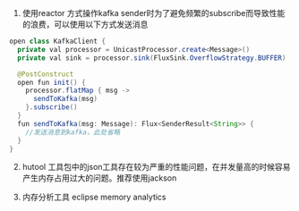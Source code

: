 1. 使用reactor 方式操作kafka sender时为了避免频繁的subscribe而导致性能的浪费，可以使用以下方式发送消息
```java
open class KafkaClient {
  private val processor = UnicastProcessor.create<Message>()
  private val sink = processor.sink(FluxSink.OverflowStrategy.BUFFER)

  @PostConstruct
  open fun init() {
    processor.flatMap { msg ->
      sendToKafka(msg)
    }.subscribe()
  }
  fun sendToKafka(msg: Message): Flux<SenderResult<String>> {
    //发送消息到kafka，此处省略
  }
}
```

2. hutool 工具包中的json工具存在较为严重的性能问题，在并发量高的时候容易产生内存占用过大的问题。推荐使用jackson

3. 内存分析工具 eclipse memory analytics
